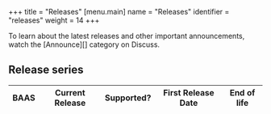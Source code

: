 +++
title = "Releases"
[menu.main]
  name = "Releases"
  identifier = "releases"
  weight = 14
+++


To learn about the latest releases and other important announcements, watch the
[Announce][] category on Discuss.


## Release series

 BAAS | Current Release | Supported? | First Release Date | End of life
-----------------------|-----------------|------------|--------------------|--------------


